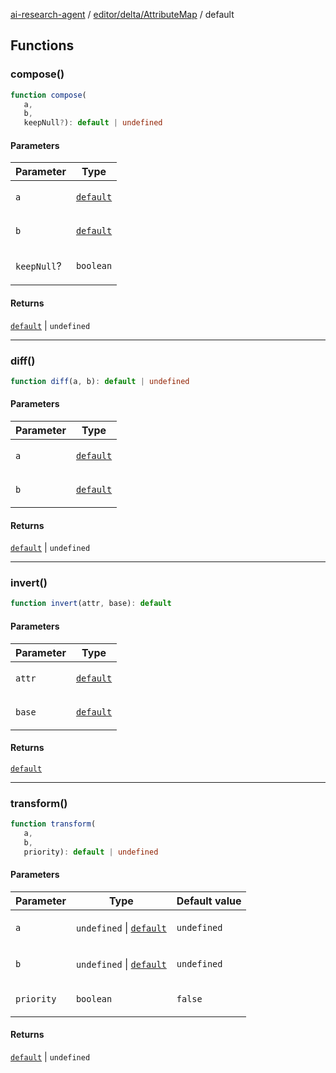 [ai-research-agent](../../../../index.md) / [editor/delta/AttributeMap](../index.md) / default

## Functions

### compose()

```ts
function compose(
   a, 
   b, 
   keepNull?): default | undefined
```

#### Parameters

<table>
<thead>
<tr>
<th>Parameter</th>
<th>Type</th>
</tr>
</thead>
<tbody>
<tr>
<td>

`a`

</td>
<td>

[`default`](../index.md#default)

</td>
</tr>
<tr>
<td>

`b`

</td>
<td>

[`default`](../index.md#default)

</td>
</tr>
<tr>
<td>

`keepNull`?

</td>
<td>

`boolean`

</td>
</tr>
</tbody>
</table>

#### Returns

[`default`](../index.md#default) \| `undefined`

***

### diff()

```ts
function diff(a, b): default | undefined
```

#### Parameters

<table>
<thead>
<tr>
<th>Parameter</th>
<th>Type</th>
</tr>
</thead>
<tbody>
<tr>
<td>

`a`

</td>
<td>

[`default`](../index.md#default)

</td>
</tr>
<tr>
<td>

`b`

</td>
<td>

[`default`](../index.md#default)

</td>
</tr>
</tbody>
</table>

#### Returns

[`default`](../index.md#default) \| `undefined`

***

### invert()

```ts
function invert(attr, base): default
```

#### Parameters

<table>
<thead>
<tr>
<th>Parameter</th>
<th>Type</th>
</tr>
</thead>
<tbody>
<tr>
<td>

`attr`

</td>
<td>

[`default`](../index.md#default)

</td>
</tr>
<tr>
<td>

`base`

</td>
<td>

[`default`](../index.md#default)

</td>
</tr>
</tbody>
</table>

#### Returns

[`default`](../index.md#default)

***

### transform()

```ts
function transform(
   a, 
   b, 
   priority): default | undefined
```

#### Parameters

<table>
<thead>
<tr>
<th>Parameter</th>
<th>Type</th>
<th>Default value</th>
</tr>
</thead>
<tbody>
<tr>
<td>

`a`

</td>
<td>

`undefined` \| [`default`](../index.md#default)

</td>
<td>

`undefined`

</td>
</tr>
<tr>
<td>

`b`

</td>
<td>

`undefined` \| [`default`](../index.md#default)

</td>
<td>

`undefined`

</td>
</tr>
<tr>
<td>

`priority`

</td>
<td>

`boolean`

</td>
<td>

`false`

</td>
</tr>
</tbody>
</table>

#### Returns

[`default`](../index.md#default) \| `undefined`
